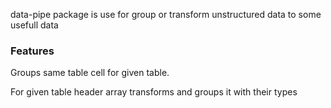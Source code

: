 <p>data-pipe package is use for group or transform unstructured data to some usefull data</p>
<h3>Features</h3>
<p> Groups same table cell for given table. </p>
<p> For given table header array transforms and groups it with their types </p>
